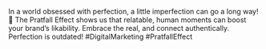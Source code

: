 In a world obsessed with perfection, a little imperfection can go a long way! 🌟 The Pratfall Effect shows us that relatable, human moments can boost your brand’s likability. Embrace the real, and connect authentically. Perfection is outdated! #DigitalMarketing #PratfallEffect